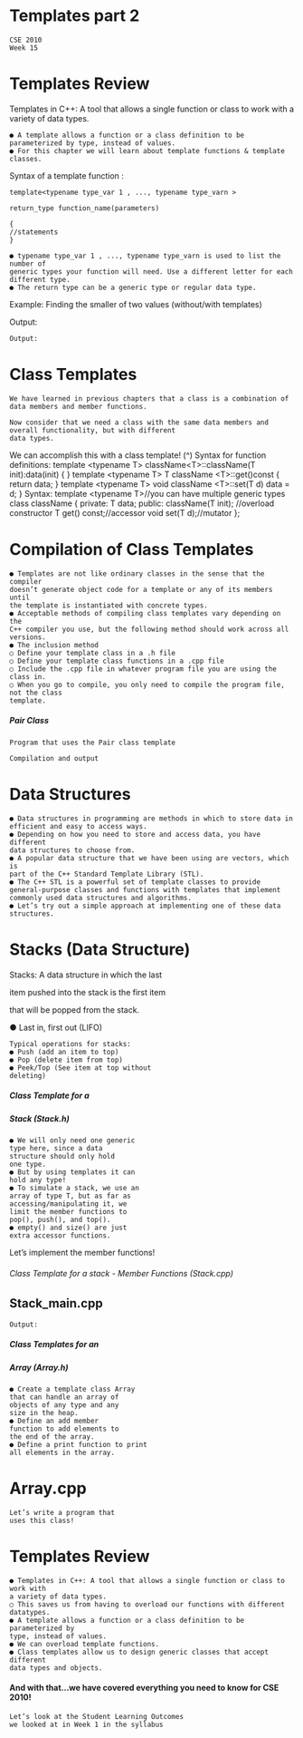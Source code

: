 # Templates part 2

```
CSE 2010
Week 15
```

# Templates Review

Templates in C++:
A tool that allows a single function or class to work with a variety of data types.

```
● A template allows a function or a class definition to be parameterized by type, instead of values.
● For this chapter we will learn about template functions & template classes.
```
Syntax of a template function :

```
template<typename type_var 1 , ..., typename type_varn >
```
```
return_type function_name(parameters)
```
```
{
//statements
}
```
```
● typename type_var 1 , ..., typename type_varn is used to list the number of
generic types your function will need. Use a different letter for each different type.
● The return type can be a generic type or regular data type.
```

Example: Finding the smaller of two values (without/with templates)

Output:

```
Output:
```

# Class Templates

```
We have learned in previous chapters that a class is a combination of data members and member functions.
```
```
Now consider that we need a class with the same data members and overall functionality, but with different
data types.
```
We can accomplish this with a class template! (^) Syntax for function definitions:
template \<typename T>
className\<T>::className(T init):data(init)
{
}
template \<typename T>
T className \<T>::get()const
{
return data;
}
template \<typename T>
void className \<T>::set(T d)
data = d;
}
Syntax:
template \<typename T>//you can have multiple generic types
class className
{
private:
T data;
public:
className(T init); //overload constructor
T get() const;//accessor
void set(T d);//mutator
};


# Compilation of Class Templates

```
● Templates are not like ordinary classes in the sense that the compiler
doesn’t generate object code for a template or any of its members until
the template is instantiated with concrete types.
● Acceptable methods of compiling class templates vary depending on the
C++ compiler you use, but the following method should work across all
versions.
● The inclusion method
○ Define your template class in a .h file
○ Define your template class functions in a .cpp file
○ Include the .cpp file in whatever program file you are using the class in.
○ When you go to compile, you only need to compile the program file, not the class
template.
```

##### Pair Class

```
Program that uses the Pair class template
```
```
Compilation and output
```

# Data Structures

```
● Data structures in programming are methods in which to store data in
efficient and easy to access ways.
● Depending on how you need to store and access data, you have different
data structures to choose from.
● A popular data structure that we have been using are vectors, which is
part of the C++ Standard Template Library (STL).
● The C++ STL is a powerful set of template classes to provide
general-purpose classes and functions with templates that implement
commonly used data structures and algorithms.
● Let’s try out a simple approach at implementing one of these data
structures.
```

# Stacks (Data Structure)

Stacks: A data structure in which the last

item pushed into the stack is the first item

that will be popped from the stack.

● Last in, first out (LIFO)

```
Typical operations for stacks:
● Push (add an item to top)
● Pop (delete item from top)
● Peek/Top (See item at top without
deleting)
```

##### Class Template for a

##### Stack (Stack.h)

```
● We will only need one generic
type here, since a data
structure should only hold
one type.
● But by using templates it can
hold any type!
● To simulate a stack, we use an
array of type T, but as far as
accessing/manipulating it, we
limit the member functions to
pop(), push(), and top().
● empty() and size() are just
extra accessor functions.
```
Let’s implement the member
functions!


###### Class Template for a stack - Member Functions (Stack.cpp)


## Stack_main.cpp

```
Output:
```

##### Class Templates for an

##### Array (Array.h)

```
● Create a template class Array
that can handle an array of
objects of any type and any
size in the heap.
● Define an add member
function to add elements to
the end of the array.
● Define a print function to print
all elements in the array.
```

# Array.cpp

```
Let’s write a program that
uses this class!
```

# Templates Review

```
● Templates in C++: A tool that allows a single function or class to work with
a variety of data types.
○ This saves us from having to overload our functions with different datatypes.
● A template allows a function or a class definition to be parameterized by
type, instead of values.
● We can overload template functions.
● Class templates allow us to design generic classes that accept different
data types and objects.
```

#### And with that...we have covered everything you need to know for CSE 2010!

```
Let’s look at the Student Learning Outcomes
we looked at in Week 1 in the syllabus
```

